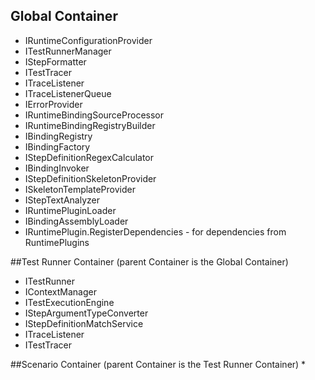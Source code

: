## Global Container
* IRuntimeConfigurationProvider
* ITestRunnerManager
* IStepFormatter
* ITestTracer
* ITraceListener
* ITraceListenerQueue
* IErrorProvider
* IRuntimeBindingSourceProcessor
* IRuntimeBindingRegistryBuilder
* IBindingRegistry
* IBindingFactory
* IStepDefinitionRegexCalculator
* IBindingInvoker
* IStepDefinitionSkeletonProvider
* ISkeletonTemplateProvider
* IStepTextAnalyzer
* IRuntimePluginLoader
* IBindingAssemblyLoader
* IRuntimePlugin.RegisterDependencies - for dependencies from RuntimePlugins


##Test Runner Container (parent Container is the Global Container)
* ITestRunner
* IContextManager
* ITestExecutionEngine
* IStepArgumentTypeConverter
* IStepDefinitionMatchService
* ITraceListener
* ITestTracer

##Scenario Container (parent Container is the Test Runner Container)
* 